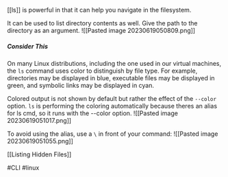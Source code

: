 [[ls]] is powerful in that it can help you navigate in the filesystem.

It can be used to list directory contents as well. Give the path to the directory as an argument. ![[Pasted image 20230619050809.png]]


##### Consider This

On many Linux distributions, including the one used in our virtual machines, the `ls` command uses color to distinguish by file type. For example, directories may be displayed in blue, executable files may be displayed in green, and symbolic links may be displayed in cyan.

Colored output is not shown by default but rather the effect of the `--color` option. `ls` is performing the coloring automatically because theres an alias for ls cmd, so it runs with the --color option. 
![[Pasted image 20230619051017.png]]

To avoid using the alias, use a `\` in front of your command: ![[Pasted image 20230619051055.png]]

[[Listing Hidden Files]]


#CLI #linux 